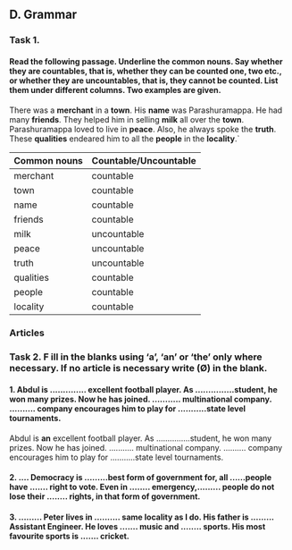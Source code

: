 ## D. Grammar
### Task 1. 
#### Read the following passage. Underline the common nouns. Say whether they are countables, that is, whether they can be counted one, two etc., or whether they are uncountables, that is, they cannot be counted. List them under different columns. Two examples are given.
There was a __merchant__ in a __town__. His __name__ was Parashuramappa. He had many __friends__. They helped him in selling __milk__ all over the __town__. Parashuramappa loved to live in __peace__. Also, he always spoke the __truth__. These __qualities__ endeared him to all the __people__ in the __locality__.`

| Common nouns | Countable/Uncountable|
|-|-|
|merchant| countable|
|town| countable|
|name| countable|
|friends|countable|
|milk|uncountable|
|peace|uncountable|
|truth|uncountable|
|qualities|countable|
|people|countable|
|locality|countable|

### Articles
### Task 2. F ill in the blanks using ‘a’, ‘an’ or ‘the’ only where necessary. If no article is necessary write (Ø) in the blank.
#### 1. Abdul is .............. excellent football player. As ...............student, he won many prizes. Now he has joined. ........... multinational company. .......... company encourages him to play for ...........state level tournaments.

Abdul is __an__ excellent football player. As ...............student, he won many prizes. Now he has joined. ........... multinational company. .......... company encourages him to play for ...........state level tournaments.

#### 2. .... Democracy is .........best form of government for, all ......people have ....... right to vote. Even in ........ emergency,......... people do not lose their ........ rights, in that form of government.
#### 3. ......... Peter lives in .......... same locality as I do. His father is ......... Assistant Engineer. He loves ....... music and ........ sports. His most favourite sports is ....... cricket.
